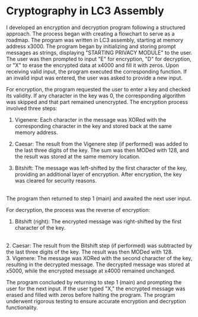# Cryptography in LC3 Assembly
I developed an encryption and decryption program following a structured approach. The process began with creating a flowchart to serve as a roadmap. The program was written in LC3 assembly, starting at memory address x3000. The program began by initializing and storing prompt messages as strings, displaying "STARTING PRIVACY MODULE" to the user. The user was then prompted to input "E" for encryption, "D" for decryption, or "X" to erase the encrypted data at x4000 and fill it with zeros. Upon receiving valid input, the program executed the corresponding function. If an invalid input was entered, the user was asked to provide a new input.

For encryption, the program requested the user to enter a key and checked its validity. If any character in the key was 0, the corresponding algorithm was skipped and that part remained unencrypted. The encryption process involved three steps:
<br>
1. Vigenere: Each character in the message was XORed with the corresponding character in the key and stored back at the same memory address.

2. Caesar: The result from the Vigenere step (if performed) was added to the last three digits of the key. The sum was then MODed with 128, and the result was stored at the same memory location.

3. Bitshift: The message was left-shifted by the first character of the key, providing an additional layer of encryption. After encryption, the key was cleared for security reasons.
<br>
The program then returned to step 1 (main) and awaited the next user input.

For decryption, the process was the reverse of encryption:
<br>
1. Bitshift (right): The encrypted message was right-shifted by the first character of the key.
<br>
2. Caesar: The result from the Bitshift step (if performed) was subtracted by the last three digits of the key. The result was then MODed with 128.
<br>
3. Vigenere: The message was XORed with the second character of the key, resulting in the decrypted message. The decrypted message was stored at x5000, while the encrypted message at x4000 remained unchanged.
<br>

The program concluded by returning to step 1 (main) and prompting the user for the next input. If the user typed "X," the encrypted message was erased and filled with zeros before halting the program. The program underwent rigorous testing to ensure accurate encryption and decryption functionality.
